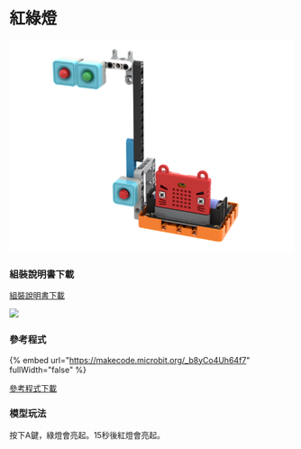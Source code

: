 # 紅綠燈

![](../../../.gitbook/assets/别闯红灯.png)

### 組裝說明書下載

[組裝說明書下載](https://drive.google.com/drive/folders/1wg_edUZFrqyUONA0FJ6vFBkGArRsfnf4?usp=sharing)

![](https://kittenbothk.readthedocs.io/en/latest/_images/trafficlight_wire.png)

### 參考程式

{% embed url="https://makecode.microbit.org/_b8yCo4Uh64f7" fullWidth="false" %}

[參考程式下載](https://makecode.microbit.org/_dgD5e1hisM4j)

### 模型玩法

按下A鍵，綠燈會亮起。15秒後紅燈會亮起。

